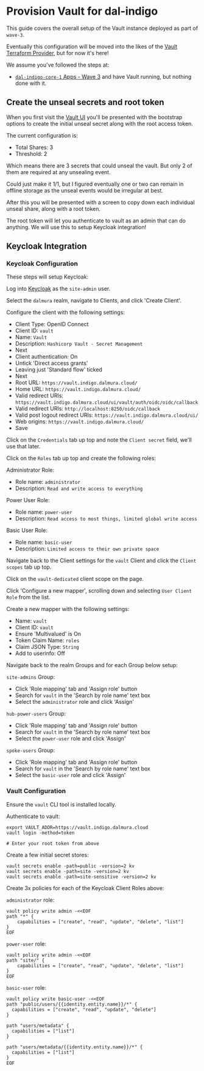 # Provision Vault for dal-indigo

This guide covers the overall setup of the Vault instance deployed as part of `wave-3`.

Eventually this configuration will be moved into the likes of the [Vault Terraform Provider](https://registry.terraform.io/providers/hashicorp/vault/latest/docs), but for now it's here!

We assume you've followed the steps at:
* [`dal-indigo-core-1` Apps - Wave 3](INDIGO-CORE-1-APPS-WAVE-3.md) and have Vault running, but nothing done with it.

## Create the unseal secrets and root token

When you first visit the [Vault UI](https://vault.indigo.dalmura.cloud/) you'll be presented with the bootstrap options to create the initial unseal secret along with the root access token.

The current configuration is:
* Total Shares: 3
* Threshold: 2

Which means there are 3 secrets that could unseal the vault. But only 2 of them are required at any unsealing event.

Could just make it 1/1, but I figured eventually one or two can remain in offline storage as the unseal events would be irregular at best.

After this you will be presented with a screen to copy down each individual unseal share, along with a root token.

The root token will let you authenticate to vault as an admin that can do anything. We will use this to setup Keycloak integration!

## Keycloak Integration

### Keycloak Configuration

These steps will setup Keycloak:

Log into [Keycloak](https://auth.indigo.dalmura.cloud) as the `site-admin` user.

Select the `dalmura` realm, navigate to Clients, and click 'Create Client'.

Configure the client with the following settings:
* Client Type: OpenID Connect
* Client ID: `vault`
* Name: `Vault`
* Description: `Hashicorp Vault - Secret Management`
* Next
* Client authentication: On
* Untick 'Direct access grants'
* Leaving just 'Standard flow' ticked
* Next
* Root URL: `https://vault.indigo.dalmura.cloud/`
* Home URL: `https://vault.indigo.dalmura.cloud/`
* Valid redirect URIs: `https://vault.indigo.dalmura.cloud/ui/vault/auth/oidc/oidc/callback`
* Valid redirect URIs: `http://localhost:8250/oidc/callback`
* Valid post logout redirect URIs: `https://vault.indigo.dalmura.cloud/ui/`
* Web origins: `https://vault.indigo.dalmura.cloud/`
* Save

Click on the `Credentials` tab up top and note the `Client secret` field, we'll use that later.

Click on the `Roles` tab up top and create the following roles:

Administrator Role:
* Role name: `administrator`
* Description: `Read and write access to everything`

Power User Role:
* Role name: `power-user`
* Description: `Read access to most things, limited global write access`

Basic User Role:
* Role name: `basic-user`
* Description: `Limited access to their own private space`

Navigate back to the Client settings for the `vault` Client and click the `Client scopes` tab up top.

Click on the `vault-dedicated` client scope on the page.

Click 'Configure a new mapper', scrolling down and selecting `User Client Role` from the list.

Create a new mapper with the following settings:
* Name: `vault`
* Client ID: `vault`
* Ensure 'Multivalued' is On
* Token Claim Name: `roles`
* Claim JSON Type: `String`
* Add to userinfo: Off

Navigate back to the realm Groups and for each Group below setup:

`site-admins` Group:
* Click 'Role mapping' tab and 'Assign role' button
* Search for `vault` in the 'Search by role name' text box
* Select the `administrator` role and click 'Assign'

`hub-power-users` Group:
* Click 'Role mapping' tab and 'Assign role' button
* Search for `vault` in the 'Search by role name' text box
* Select the `power-user` role and click 'Assign'

`spoke-users` Group:
* Click 'Role mapping' tab and 'Assign role' button
* Search for `vault` in the 'Search by role name' text box
* Select the `basic-user` role and click 'Assign'

### Vault Configuration

Ensure the `vault` CLI tool is installed locally.

Authenticate to vault:
```
export VAULT_ADDR=https://vault.indigo.dalmura.cloud
vault login -method=token

# Enter your root token from above
```

Create a few initial secret stores:
```
vault secrets enable -path=public -version=2 kv
vault secrets enable -path=site -version=2 kv
vault secrets enable -path=site-sensitive -version=2 kv
```

Create 3x policies for each of the Keycloak Client Roles above:

`administrator` role:
```
vault policy write admin -<<EOF
path "*" {
    capabilities = ["create", "read", "update", "delete", "list"]
}
EOF
```

`power-user` role:
```
vault policy write admin -<<EOF
path "site/" {
    capabilities = ["create", "read", "update", "delete", "list"]
}
EOF
```

`basic-user` role:
```
vault policy write basic-user -<<EOF
path "public/users/{{identity.entity.name}}/*" {
  capabilities = ["create", "read", "update", "delete"]
}

path "users/metadata" {
  capabilities = ["list"]
}

path "users/metadata/{{identity.entity.name}}/*" {
  capabilities = ["list"]
}
EOF
```
